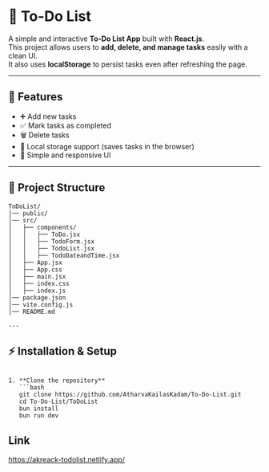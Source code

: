 # 📝 To-Do List

A simple and interactive **To-Do List App** built with **React.js**.  
This project allows users to **add, delete, and manage tasks** easily with a clean UI.  
It also uses **localStorage** to persist tasks even after refreshing the page.

---

## 🚀 Features
- ➕ Add new tasks  
- ✅ Mark tasks as completed  
- 🗑️ Delete tasks  
- 💾 Local storage support (saves tasks in the browser)  
- 🎨 Simple and responsive UI  

---

## 📂 Project Structure

```
ToDoList/
│── public/
│── src/
│   ├── components/
│   │   ├── ToDo.jsx
│   │   ├── TodoForm.jsx
│   │   ├── TodoList.jsx
│   │   ├── TodoDateandTime.jsx
│   ├── App.jsx
│   ├── App.css
│   ├── main.jsx
│   ├── index.css
│   ├── index.js
│── package.json
│── vite.config.js
│── README.md

---
```
## ⚡ Installation & Setup
```

1. **Clone the repository**
   ```bash
   git clone https://github.com/AtharvaKailasKadam/To-Do-List.git
   cd To-Do-List/ToDoList
   bun install
   bun run dev
```
## Link
   https://akreack-todolist.netlify.app/
